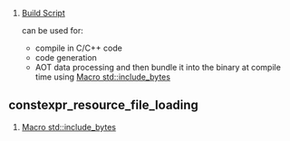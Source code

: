  1. [Build Script](https://doc.rust-lang.org/cargo/reference/build-scripts.html)
    
    can be used for:
     - compile in C/C++ code
     - code generation
     - AOT data processing and then bundle it into the binary at compile time using [Macro std::include_bytes]

## constexpr_resource_file_loading
 1. [Macro std::include_bytes]

[Macro std::include_bytes]: https://doc.rust-lang.org/std/macro.include_bytes.html
